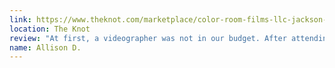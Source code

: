 ```yaml
---
link: https://www.theknot.com/marketplace/color-room-films-llc-jackson-nj-963435
location: The Knot
review: "At first, a videographer was not in our budget. After attending a wedding that Color Room filmed, we fell in love with the beautiful trailer they created for our friends and instantly knew we needed them to capture our day. I reached out to Color Room and immediately connected with them. They were quick to respond, listened to our needs, and had an acute sense to detail. We have shared our trailer and video with all of our family and friends and the feedback is unanimous: Color Room films exceeded all expectations."
name: Allison D.
---
```

